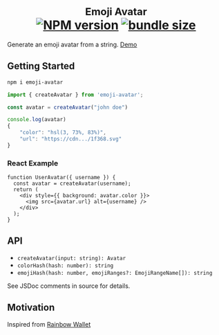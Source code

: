 <h1 align="center">
	<sup>Emoji Avatar</sup>
	<br>
	<a href="https://www.npmjs.com/package/emoji-avatar"><img src="https://badgen.net/npm/v/emoji-avatar" title="NPM version"></a> <a href="https://bundlejs.com/?q=emoji-avatar"><img src="https://deno.bundlejs.com/badge?q=emoji-avatar" alt="bundle size"></a>
</h1>

Generate an emoji avatar from a string. [Demo](https://emoji-avatar.pages.dev)

## Getting Started

```bash
npm i emoji-avatar
```

```ts
import { createAvatar } from 'emoji-avatar';

const avatar = createAvatar("john doe")

console.log(avatar)
{
    "color": "hsl(3, 73%, 83%)",
    "url": "https://cdn.../1f368.svg"
}
```

### React Example

```tsx
function UserAvatar({ username }) {
  const avatar = createAvatar(username);
  return (
    <div style={{ background: avatar.color }}>
      <img src={avatar.url} alt={username} />
    </div>
  );
}
```


## API

- `createAvatar(input: string): Avatar`
- `colorHash(hash: number): string`
- `emojiHash(hash: number, emojiRanges?: EmojiRangeName[]): string`

See JSDoc comments in source for details.

## Motivation

Inspired from [Rainbow Wallet](https://github.com/rainbow-me/rainbowkit/blob/dbca8057dc8e5cee224a57bd519b4a61407bc507/packages/rainbowkit/src/components/Avatar/emojiAvatarForAddress.ts)